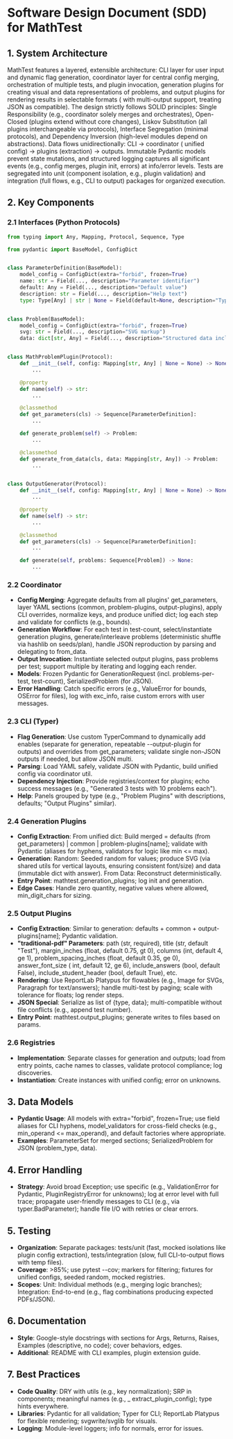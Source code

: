 # Software Design Document (SDD) for MathTest

## 1. System Architecture

MathTest features a layered, extensible architecture: CLI layer for user input and dynamic flag generation, coordinator
layer for central config merging, orchestration of multiple tests, and plugin invocation, generation plugins for
creating visual and data representations of problems, and output plugins for rendering results in selectable formats (
with multi-output support, treating JSON as compatible). The design strictly follows SOLID principles: Single
Responsibility (e.g., coordinator solely merges and orchestrates), Open-Closed (plugins extend without core changes),
Liskov Substitution (all plugins interchangeable via protocols), Interface Segregation (minimal protocols), and
Dependency Inversion (high-level modules depend on abstractions). Data flows unidirectionally: CLI -> coordinator (
unified config) -> plugins (extraction) -> outputs. Immutable Pydantic models prevent state mutations, and structured
logging captures all significant events (e.g., config merges, plugin init, errors) at info/error levels. Tests are
segregated into unit (component isolation, e.g., plugin validation) and integration (full flows, e.g., CLI to output)
packages for organized execution.

## 2. Key Components

### 2.1 Interfaces (Python Protocols)

```python
from typing import Any, Mapping, Protocol, Sequence, Type

from pydantic import BaseModel, ConfigDict


class ParameterDefinition(BaseModel):
    model_config = ConfigDict(extra="forbid", frozen=True)
    name: str = Field(..., description="Parameter identifier")
    default: Any = Field(..., description="Default value")
    description: str = Field(..., description="Help text")
    type: Type[Any] | str | None = Field(default=None, description="Type hint")


class Problem(BaseModel):
    model_config = ConfigDict(extra="forbid", frozen=True)
    svg: str = Field(..., description="SVG markup")
    data: dict[str, Any] = Field(..., description="Structured data incl. answer")


class MathProblemPlugin(Protocol):
    def __init__(self, config: Mapping[str, Any] | None = None) -> None:
        ...

    @property
    def name(self) -> str:
        ...

    @classmethod
    def get_parameters(cls) -> Sequence[ParameterDefinition]:
        ...

    def generate_problem(self) -> Problem:
        ...

    @classmethod
    def generate_from_data(cls, data: Mapping[str, Any]) -> Problem:
        ...


class OutputGenerator(Protocol):
    def __init__(self, config: Mapping[str, Any] | None = None) -> None:
        ...

    @property
    def name(self) -> str:
        ...

    @classmethod
    def get_parameters(cls) -> Sequence[ParameterDefinition]:
        ...

    def generate(self, problems: Sequence[Problem]) -> None:
        ...
```

### 2.2 Coordinator

- **Config Merging**: Aggregate defaults from all plugins' get_parameters, layer YAML sections (common, problem-plugins,
  output-plugins), apply CLI overrides, normalize keys, and produce unified dict; log each step and validate for
  conflicts (e.g., bounds).
- **Generation Workflow**: For each test in test-count, select/instantiate generation plugins, generate/interleave
  problems (deterministic shuffle via hashlib on seeds/plan), handle JSON reproduction by parsing and delegating to
  from_data.
- **Output Invocation**: Instantiate selected output plugins, pass problems per test; support multiple by iterating and
  logging each render.
- **Models**: Frozen Pydantic for GenerationRequest (incl. problems-per-test, test-count), SerializedProblem (for JSON).
- **Error Handling**: Catch specific errors (e.g., ValueError for bounds, OSError for files), log with exc_info, raise
  custom errors with user messages.

### 2.3 CLI (Typer)

- **Flag Generation**: Use custom TyperCommand to dynamically add enables (separate for generation, repeatable
  --output-plugin for outputs) and overrides from get_parameters; validate single non-JSON outputs if needed, but allow
  JSON multi.
- **Parsing**: Load YAML safely, validate JSON with Pydantic, build unified config via coordinator util.
- **Dependency Injection**: Provide registries/context for plugins; echo success messages (e.g., "Generated 3 tests with
  10 problems each").
- **Help**: Panels grouped by type (e.g., "Problem Plugins" with descriptions, defaults; "Output Plugins" similar).

### 2.4 Generation Plugins

- **Config Extraction**: From unified dict: Build merged = defaults (from get_parameters) | common |
  problem-plugins[name]; validate with Pydantic (aliases for hyphens, validators for logic like min <= max).
- **Generation**: Random: Seeded random for values; produce SVG (via shared utils for vertical layouts, ensuring
  consistent font/size) and data (immutable dict with answer). From Data: Reconstruct deterministically.
- **Entry Point**: mathtest.generation_plugins; log init and generation.
- **Edge Cases**: Handle zero quantity, negative values where allowed, min_digit_chars for sizing.

### 2.5 Output Plugins

- **Config Extraction**: Similar to generation: defaults + common + output-plugins[name]; Pydantic validation.
- **"traditional-pdf" Parameters**: path (str, required), title (str, default "Test"), margin_inches (float, default
  0.75, gt 0), columns (int, default 4, ge 1), problem_spacing_inches (float, default 0.35, ge 0), answer_font_size (
  int, default 12, ge 6), include_answers (bool, default False), include_student_header (bool, default True), etc.
- **Rendering**: Use ReportLab Platypus for flowables (e.g., Image for SVGs, Paragraph for text/answers); handle
  multi-test by paging; scale with tolerance for floats; log render steps.
- **JSON Special**: Serialize as list of {type, data}; multi-compatible without file conflicts (e.g., append test
  number).
- **Entry Point**: mathtest.output_plugins; generate writes to files based on params.

### 2.6 Registries

- **Implementation**: Separate classes for generation and outputs; load from entry points, cache names to classes,
  validate protocol compliance; log discoveries.
- **Instantiation**: Create instances with unified config; error on unknowns.

## 3. Data Models

- **Pydantic Usage**: All models with extra="forbid", frozen=True; use field aliases for CLI hyphens, model_validators
  for cross-field checks (e.g., min_operand <= max_operand), and default factories where appropriate.
- **Examples**: ParameterSet for merged sections; SerializedProblem for JSON (problem_type, data).

## 4. Error Handling

- **Strategy**: Avoid broad Exception; use specific (e.g., ValidationError for Pydantic, PluginRegistryError for
  unknowns); log at error level with full trace; propagate user-friendly messages to CLI (e.g., via typer.BadParameter);
  handle file I/O with retries or clear errors.

## 5. Testing

- **Organization**: Separate packages: tests/unit (fast, mocked isolations like plugin config extraction),
  tests/integration (slow, full CLI-to-output flows with temp files).
- **Coverage**: >85%; use pytest --cov; markers for filtering; fixtures for unified configs, seeded random, mocked
  registries.
- **Scopes**: Unit: Individual methods (e.g., merging logic branches); Integration: End-to-end (e.g., flag combinations
  producing expected PDFs/JSON).

## 6. Documentation

- **Style**: Google-style docstrings with sections for Args, Returns, Raises, Examples (descriptive, no code); cover
  behaviors, edges.
- **Additional**: README with CLI examples, plugin extension guide.

## 7. Best Practices

- **Code Quality**: DRY with utils (e.g., key normalization); SRP in components; meaningful names (e.g., _
  extract_plugin_config); type hints everywhere.
- **Libraries**: Pydantic for all validation; Typer for CLI; ReportLab Platypus for flexible rendering; svgwrite/svglib
  for visuals.
- **Logging**: Module-level loggers; info for normals, error for issues.
